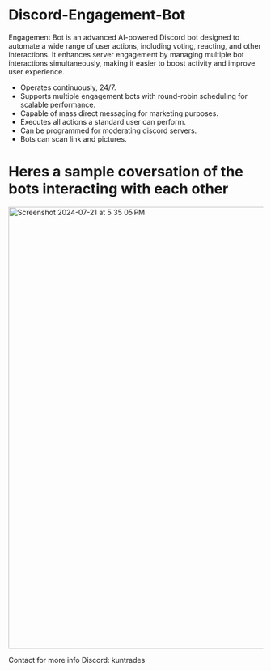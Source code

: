 # Discord-Engagement-Bot

Engagement Bot is an advanced AI-powered Discord bot designed to automate a wide range of user actions, including voting, reacting, and other interactions. It enhances server engagement by managing multiple bot interactions simultaneously, making it easier to boost activity and improve user experience.


- Operates continuously, 24/7.
- Supports multiple engagement bots with round-robin scheduling for scalable performance.
- Capable of mass direct messaging for marketing purposes.
- Executes all actions a standard user can perform.
- Can be programmed for moderating discord servers.
- Bots can scan link and pictures.

# Heres a sample coversation of the bots interacting with each other
<img width="873" alt="Screenshot 2024-07-21 at 5 35 05 PM" src="https://github.com/user-attachments/assets/3758a0de-2db2-4de3-bf23-e5aeb3215247">

Contact for more info
Discord: kuntrades
